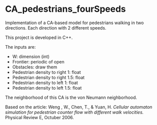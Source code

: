 # CA_pedestrians_fourSpeeds

Implementation of a CA-based model for pedestrians walking in two directions. Each direction with 2 different speeds.

This project is developed in C++.

The inputs are:
* W: dimension (int)
* Frontier: periodic of open
* Obstacles: draw them
* Pedestrian density to right 1: float
* Pedestrian density to right 1.5: float
* Pedestrian density to left 1: float
* Pedestrian density to left 1.5: float

The neighborhood of this CA is the von Neumann neighborhood.

Based on the article:
Weng , W., Chen, T., & Yuan, H. _Cellular automaton simulation for pedestrian counter flow with different walk velocities._ Physical Review E, Octuber 2006.
